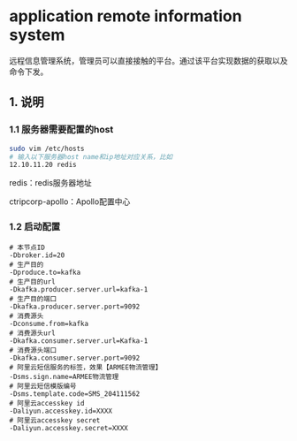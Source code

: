 # application remote information system

远程信息管理系统，管理员可以直接接触的平台。通过该平台实现数据的获取以及命令下发。

## 1. 说明
### 1.1 服务器需要配置的host

```bash
sudo vim /etc/hosts
# 输入以下服务器host name和ip地址对应关系，比如
12.10.11.20 redis
```

redis：redis服务器地址

ctripcorp-apollo：Apollo配置中心

### 1.2 启动配置

```
# 本节点ID
-Dbroker.id=20 
# 生产目的
-Dproduce.to=kafka
# 生产目的url
-Dkafka.producer.server.url=kafka-1
# 生产目的端口
-Dkafka.producer.server.port=9092
# 消费源头
-Dconsume.from=kafka 
# 消费源头url
-Dkafka.consumer.server.url=Kafka-1 
# 消费源头端口
-Dkafka.consumer.server.port=9092
# 阿里云短信服务的标签，效果【ARMEE物流管理】
-Dsms.sign.name=ARMEE物流管理
# 阿里云短信模版编号
-Dsms.template.code=SMS_204111562
# 阿里云accesskey id
-Daliyun.accesskey.id=XXXX
# 阿里云accesskey secret
-Daliyun.accesskey.secret=XXXX
```

